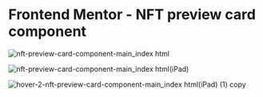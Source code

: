 # Frontend Mentor - NFT preview card component

![nft-preview-card-component-main_index html](https://github.com/randjelovic-jelena/NFT-preview-card-component/assets/125824089/cbe682d5-2f1e-49a8-abf7-722d7a57cd25)

![nft-preview-card-component-main_index html(iPad)](https://github.com/randjelovic-jelena/NFT-preview-card-component/assets/125824089/435e458e-04ec-4461-b34f-b5204e9aa072)

![hover-2-nft-preview-card-component-main_index html(iPad) (1) copy](https://github.com/randjelovic-jelena/NFT-preview-card-component/assets/125824089/063dac35-4225-4e99-932e-b46a0bd38b8a)



